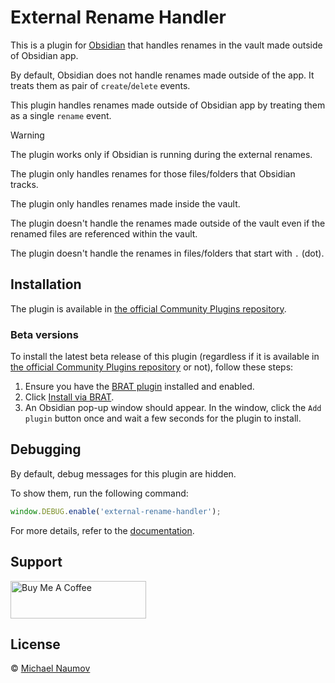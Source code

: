 # External Rename Handler

This is a plugin for [Obsidian](https://obsidian.md/) that handles renames in the vault made outside of Obsidian app.

By default, Obsidian does not handle renames made outside of the app. It treats them as pair of `create`/`delete` events.

This plugin handles renames made outside of Obsidian app by treating them as a single `rename` event.

> [!WARNING]
>
> The plugin works only if Obsidian is running during the external renames.
>
> The plugin only handles renames for those files/folders that Obsidian tracks.
>
> The plugin only handles renames made inside the vault.
>
> The plugin doesn't handle the renames made outside of the vault even if the renamed files are referenced within the vault.
>
> The plugin doesn't handle the renames in files/folders that start with `.` (dot).

## Installation

The plugin is available in [the official Community Plugins repository](https://obsidian.md/plugins?id=external-rename-handler).

### Beta versions

To install the latest beta release of this plugin (regardless if it is available in [the official Community Plugins repository](https://obsidian.md/plugins) or not), follow these steps:

1. Ensure you have the [BRAT plugin](https://obsidian.md/plugins?id=obsidian42-brat) installed and enabled.
2. Click [Install via BRAT](https://intradeus.github.io/http-protocol-redirector?r=obsidian://brat?plugin=https://github.com/mnaoumov/obsidian-external-rename-handler).
3. An Obsidian pop-up window should appear. In the window, click the `Add plugin` button once and wait a few seconds for the plugin to install.

## Debugging

By default, debug messages for this plugin are hidden.

To show them, run the following command:

```js
window.DEBUG.enable('external-rename-handler');
```

For more details, refer to the [documentation](https://github.com/mnaoumov/obsidian-dev-utils/blob/main/docs/debugging.md).

## Support

<a href="https://www.buymeacoffee.com/mnaoumov" target="_blank"><img src="https://cdn.buymeacoffee.com/buttons/v2/default-yellow.png" alt="Buy Me A Coffee" style="height: 60px !important;width: 217px !important;"></a>

## License

© [Michael Naumov](https://github.com/mnaoumov/)

